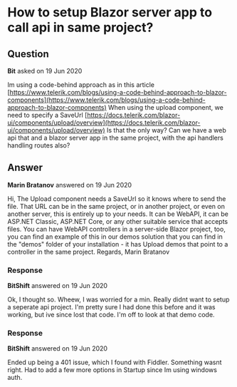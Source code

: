 # How to setup Blazor server app to call api in same project?

## Question

**Bit** asked on 19 Jun 2020

Im using a code-behind approach as in this article [https://www.telerik.com/blogs/using-a-code-behind-approach-to-blazor-components](https://www.telerik.com/blogs/using-a-code-behind-approach-to-blazor-components) When using the upload component, we need to specify a SaveUrl [https://docs.telerik.com/blazor-ui/components/upload/overview](https://docs.telerik.com/blazor-ui/components/upload/overview) Is that the only way? Can we have a web api that and a blazor server app in the same project, with the api handlers handling routes also?

## Answer

**Marin Bratanov** answered on 19 Jun 2020

Hi, The Upload component needs a SaveUrl so it knows where to send the file. That URL can be in the same project, or in another project, or even on another server, this is entirely up to your needs. It can be WebAPI, it can be ASP.NET Classic, ASP.NET Core, or any other suitable service that accepts files. You can have WebAPI controllers in a server-side Blazor project, too, you can find an example of this in our demos solution that you can find in the "demos" folder of your installation - it has Upload demos that point to a controller in the same project. Regards, Marin Bratanov

### Response

**BitShift** answered on 19 Jun 2020

Ok, I thought so. Wheew, I was worried for a min. Really didnt want to setup a seperate api project. I'm pretty sure I had done this before and it was working, but ive since lost that code. I'm off to look at that demo code.

### Response

**BitShift** answered on 19 Jun 2020

Ended up being a 401 issue, which I found with Fiddler. Something wasnt right. Had to add a few more options in Startup since Im using windows auth.
